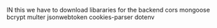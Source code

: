 IN this we have to download libararies for the backend 
cors mongoose bcrypt multer jsonwebtoken cookies-parser dotenv 
